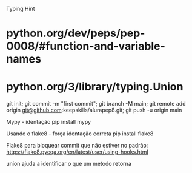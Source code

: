 Typing Hint


# python.org/dev/peps/pep-0008/#function-and-variable-names
# python.org/3/library/typing.Union
git init; git commit -m "first commit"; git branch -M main; git remote add origin git@github.com:keepskills/alurapep8.git; git push -u origin main

Mypy - identação
pip install mypy

Usando o flake8 - força identação correta
pip install flake8


Flake8 para bloquear commit que não estiver no padrão:
https://flake8.pycqa.org/en/latest/user/using-hooks.html

union ajuda a identificar o que um metodo retorna